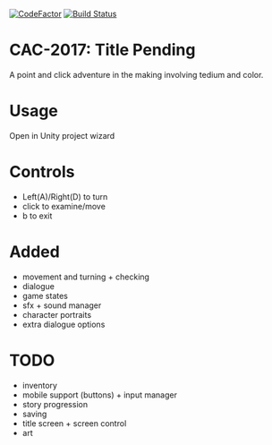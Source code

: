 [![CodeFactor](https://www.codefactor.io/repository/github/isolationstudios/cac-2017/badge/master)](https://www.codefactor.io/repository/github/isolationstudios/cac-2017/overview/master)
[![Build Status](https://travis-ci.org/IsolationStudios/CAC-2017.svg?branch=master)](https://travis-ci.org/IsolationStudios/CAC-2017)
# CAC-2017: Title Pending

A point and click adventure in the making involving tedium and color.

# Usage

Open in Unity project wizard

# Controls

  - Left(A)/Right(D) to turn
  - click to examine/move
  - b to exit

# Added

  - movement and turning + checking
  - dialogue
  - game states
  - sfx + sound manager
  - character portraits
  - extra dialogue options

# TODO
  - inventory
  - mobile support (buttons) + input manager
  - story progression
  - saving
  - title screen + screen control
  - art

